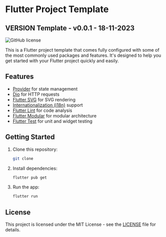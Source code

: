 # Flutter Project Template

## VERSION Template - v0.0.1 - 18-11-2023

![GitHub license](https://img.shields.io/github/license/afandos-bbm/flutter_app_empty_template?style=flat-square)

This is a Flutter project template that comes fully configured with some of the most commonly used packages and features. It's designed to help you get started with your Flutter project quickly and easily.

## Features

- [Provider](https://pub.dev/packages/provider) for state management
- [Dio](https://pub.dev/packages/dio) for HTTP requests
- [Flutter SVG](https://pub.dev/packages/flutter_svg) for SVG rendering
- [Internationalization (i18n)](https://flutter.dev/docs/development/accessibility-and-localization/internationalization) support
- [Flutter Lint](https://pub.dev/packages/flutter_lints) for code analysis
- [Flutter Modular](https://pub.dev/packages/flutter_modular) for modular architecture
- [Flutter Test](https://flutter.dev/docs/testing) for unit and widget testing

## Getting Started

1. Clone this repository:

   ```bash
   git clone
   ```

2. Install dependencies:

   ```bash
   flutter pub get
   ```

3. Run the app:

   ```bash
   flutter run
   ```

## License

This project is licensed under the MIT License - see the [LICENSE](LICENSE) file for details.
